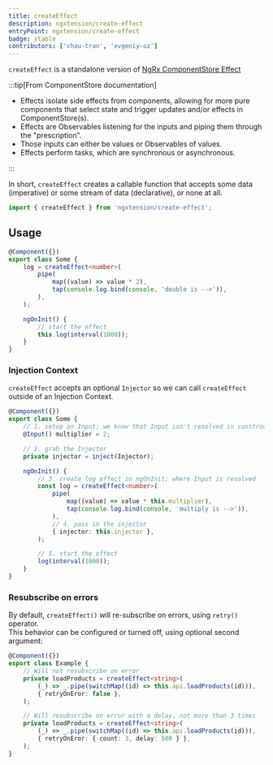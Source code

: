 ```yaml
---
title: createEffect
description: ngxtension/create-effect
entryPoint: ngxtension/create-effect
badge: stable
contributors: ['chau-tran', 'evgeniy-oz']
---
```


`createEffect` is a standalone version of [NgRx ComponentStore Effect](https://ngrx.io/guide/component-store/effect)

:::tip[From ComponentStore documentation]

- Effects isolate side effects from components, allowing for more pure components that select state and trigger updates and/or effects in ComponentStore(s).
- Effects are Observables listening for the inputs and piping them through the "prescription".
- Those inputs can either be values or Observables of values.
- Effects perform tasks, which are synchronous or asynchronous.

:::

In short, `createEffect` creates a callable function that accepts some data (imperative) or some stream of data (declarative), or none at all.

```ts
import { createEffect } from 'ngxtension/create-effect';
```

## Usage

```ts
@Component({})
export class Some {
	log = createEffect<number>(
		pipe(
			map((value) => value * 2),
			tap(console.log.bind(console, 'double is -->')),
		),
	);

	ngOnInit() {
		// start the effect
		this.log(interval(1000));
	}
}
```

### Injection Context

`createEffect` accepts an optional `Injector` so we can call `createEffect` outside of an Injection Context.

```ts
@Component({})
export class Some {
	// 1. setup an Input; we know that Input isn't resolved in constructor
	@Input() multiplier = 2;

	// 2. grab the Injector
	private injector = inject(Injector);

	ngOnInit() {
		// 3. create log effect in ngOnInit; where Input is resolved
		const log = createEffect<number>(
			pipe(
				map((value) => value * this.multiplier),
				tap(console.log.bind(console, 'multiply is -->')),
			),
			// 4. pass in the injector
			{ injector: this.injector },
		);

		// 5. start the effect
		log(interval(1000));
	}
}
```

### Resubscribe on errors

By default, `createEffect()` will re-subscribe on errors, using `retry()` operator.  
This behavior can be configured or turned off, using optional second argument:

```ts
@Component({})
export class Example {
	// Will not resubscribe on error
	private loadProducts = createEffect<string>(
		(_) => _.pipe(switchMap((id) => this.api.loadProducts(id))),
		{ retryOnEror: false },
	);

	// Will resubscribe on error with a delay, not more than 3 times
	private loadProducts = createEffect<string>(
		(_) => _.pipe(switchMap((id) => this.api.loadProducts(id))),
		{ retryOnEror: { count: 3, delay: 500 } },
	);
}
```
